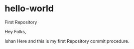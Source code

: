# hello-world
First Repository

Hey Folks,

Ishan Here and this is my first Repository commit procedure.
